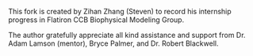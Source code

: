 This fork is created by Zihan Zhang (Steven) to record his internship progress in Flatiron CCB Biophysical Modeling Group. 

The author gratefully appreciate all kind assistance and support from Dr. Adam Lamson (mentor), Bryce Palmer, and Dr. Robert Blackwell. 